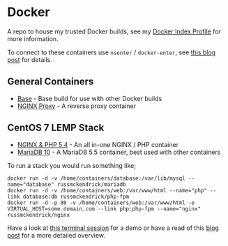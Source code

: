 Docker
=============

A repo to house my trusted Docker builds, see my [Docker Index Profile](https://index.docker.io/u/russmckendrick/) for more information.

To connect to these containers use `nsenter` / `docker-enter`, see [this blog post](https://media-glass.es/2014/08/25/connecting-to-docker-containers/) for details.

## General Containers

- [Base](https://registry.hub.docker.com/u/russmckendrick/base/) - Base build for use with other Docker builds
- [NGINX Proxy](https://registry.hub.docker.com/u/russmckendrick/nginx-proxy/) - A reverse proxy container

## CentOS 7 LEMP Stack

- [NGINX & PHP 5.4](https://registry.hub.docker.com/u/russmckendrick/nginx-php/) - An all in-one NGINX / PHP container
- [MariaDB 10](https://registry.hub.docker.com/u/russmckendrick/mariadb/) - A MariaDB 5.5 container, best used with other containers

To run a stack you would run something like;

```
docker run -d -v /home/containers/database:/var/lib/mysql --name="database" russmckendrick/mariadb
docker run -d -v /home/containers/web:/var/www/html --name="php" --link database:db russmckendrick/php-fpm
docker run -d -p 80 -v /home/containers/web:/var/www/html -e VIRTUAL_HOST=some.domain.com --link php:php-fpm --name="nginx" russmckendrick/nginx
```

Have a look at [this terminal session](https://asciinema.org/a/11731) for a demo or have a read of this [blog post](https://media-glass.es/2014/08/31/docker-fig-reverse-proxy-centos7/) for a more detailed overview.
